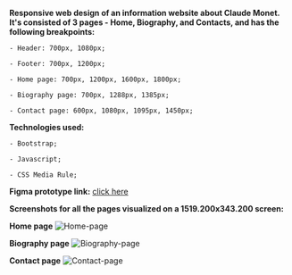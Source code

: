**Responsive web design of an information website about Claude Monet. It's consisted of 3 pages - Home, Biography, and Contacts, and has the following breakpoints:**
    
    - Header: 700px, 1080px;
    
    - Footer: 700px, 1200px;
    
  	- Home page: 700px, 1200px, 1600px, 1800px;
    
    - Biography page: 700px, 1288px, 1385px;
    
    - Contact page: 600px, 1080px, 1095px, 1450px;
    
**Technologies used:**

    - Bootstrap;
    
    - Javascript;
    
    - CSS Media Rule;
    
**Figma prototype link:** [click here](https://www.figma.com/proto/tfYdZDJ33rtL9CJBhuWImP/Claude-Monet?node-id=2%3A21&scaling=min-zoom&page-id=0%3A1&starting-point-node-id=2%3A21)

**Screenshots for all the pages visualized on a 1519.200x343.200 screen:**

**Home page**
![Home-page](https://user-images.githubusercontent.com/66736887/190917992-11257b14-e5a8-4e26-90e7-3a7369cde1e5.png)

**Biography page**
![Biography-page](https://user-images.githubusercontent.com/66736887/190918044-34c4e0ca-f73d-4d9c-a7c4-202df466b253.png)

**Contact page**
![Contact-page](https://user-images.githubusercontent.com/66736887/190918090-db173ca4-6d4d-4b34-a086-bb9857bb4ea2.png)
